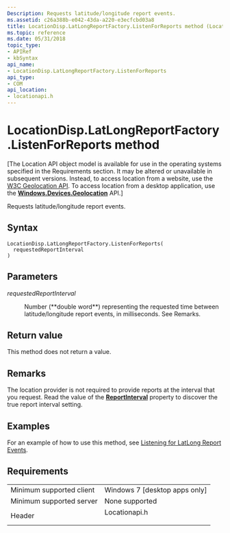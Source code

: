 ```yaml
---
Description: Requests latitude/longitude report events.
ms.assetid: c26a388b-e042-43da-a220-e3ecfcbd03a8
title: LocationDisp.LatLongReportFactory.ListenForReports method (Locationapi.h)
ms.topic: reference
ms.date: 05/31/2018
topic_type: 
- APIRef
- kbSyntax
api_name: 
- LocationDisp.LatLongReportFactory.ListenForReports
api_type: 
- COM
api_location: 
- locationapi.h
---
```


# LocationDisp.LatLongReportFactory.ListenForReports method

\[The Location API object model is available for use in the operating systems specified in the Requirements section. It may be altered or unavailable in subsequent versions. Instead, to access location from a website, use the [W3C Geolocation API](/previous-versions/windows/internet-explorer/ie-developer/samples/gg589513(v=vs.85)). To access location from a desktop application, use the [**Windows.Devices.Geolocation**](/uwp/api/Windows.Devices.Geolocation) API.\]

Requests latitude/longitude report events.

## Syntax


```JScript
LocationDisp.LatLongReportFactory.ListenForReports(
  requestedReportInterval
)
```



## Parameters

<dl> <dt>

*requestedReportInterval* 
</dt> <dd> Number (**double word**) representing the requested time between latitude/longitude report events, in milliseconds. See Remarks.</dd> </dl>

## Return value

This method does not return a value.

## Remarks

The location provider is not required to provide reports at the interval that you request. Read the value of the [**ReportInterval**](locationdisp-latlongreportfactory-reportinterval.md) property to discover the true report interval setting.

## Examples

For an example of how to use this method, see [Listening for LatLong Report Events](/uwp/api/Windows.Devices.Geolocation).

## Requirements



|                                     |                                                                                          |
|-------------------------------------|------------------------------------------------------------------------------------------|
| Minimum supported client<br/> | Windows 7 \[desktop apps only\]<br/>                                               |
| Minimum supported server<br/> | None supported<br/>                                                                |
| Header<br/>                   | <dl> <dt>Locationapi.h</dt> </dl> |



 


